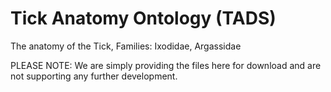 # Tick Anatomy Ontology (TADS)

The anatomy of the Tick, Families: Ixodidae, Argassidae

PLEASE NOTE: We are simply providing the files here for download and are not supporting any further development.

